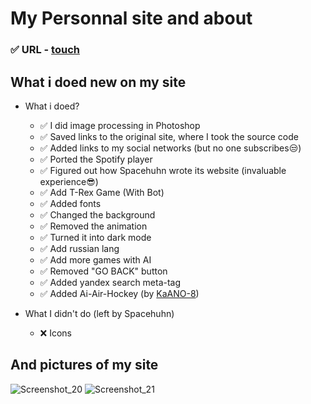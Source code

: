 # My Personnal site and about
 ### :white_check_mark: URL - [touch](https://alekszavg.github.io)
 ## What i doed new on my site
   - What i doed?
      - :white_check_mark: I did image processing in Photoshop
      - :white_check_mark: Saved links to the original site, where I took the source code
      - :white_check_mark: Added links to my social networks (but no one subscribes:unamused:)
      - :white_check_mark: Ported the Spotify player
      - :white_check_mark: Figured out how Spacehuhn wrote its website (invaluable experience:sunglasses:)
      - :white_check_mark: Add T-Rex Game (With Bot)
      - :white_check_mark: Added fonts
      - :white_check_mark: Changed the background
      - :white_check_mark: Removed the animation
      - :white_check_mark: Turned it into dark mode
      - :white_check_mark: Add russian lang
      - :white_check_mark: Add more games with AI
      - :white_check_mark: Removed "GO BACK" button
      - :white_check_mark: Added yandex search meta-tag
      - :white_check_mark: Added Ai-Air-Hockey (by [KaANO-8](https://github.com/KaANO-8/airHockey))
      
   - What I didn't do (left by Spacehuhn)
      - :x: Icons
## And pictures of my site
![Screenshot_20](https://user-images.githubusercontent.com/40857994/93990108-14aa0b00-fdce-11ea-86dd-0efe2e4e4976.png)
![Screenshot_21](https://user-images.githubusercontent.com/40857994/93990105-1378de00-fdce-11ea-837e-584e43801158.png)
